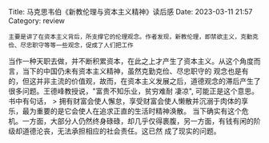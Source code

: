 Title: 马克思韦伯《新教伦理与资本主义精神》读后感
Date: 2023-03-11 21:57
Category: review

    主要是讲了在资本主义背后，所支撑它的伦理观念。作者发现，新教伦理，即禁欲主义，克勤克俭、尽忠职守等等一些观念，促成了人们把工作
当作一种天职去做，并不断积累资本，在此之上才产生了资本主义。从这个角度而言，当下的中国仍未有资本主义精神，虽然克勤克俭、尽忠职守的
观念也是有的，但这并非主流的价值观，故而，在资本主义发展之后，道德观念的滞后产生了很多问题。王德峰教授说，"富贵不知乐业，贫穷难耐
凄凉", 可能正是这个意思。
    书中有句话，
    > 拥有财富会使人懈怠，享受财富会使人懒散并沉溺于肉体的享乐，最为重要的是它会使人在追求正直的生活时精神涣散。
当下确实有这个危机。一方面，大部分人仍然终身碌碌，却几乎仅得裹腹，另一方面，有钱有闲的阶级却道德沦丧，无法承担相应的社会责任。这已然
成了现实的问题。